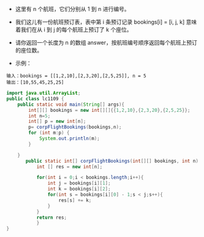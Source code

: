 


* 这里有 n 个航班，它们分别从 1 到 n 进行编号。
* 我们这儿有一份航班预订表，表中第 i 条预订记录 bookings[i] = [i, j, k] 意味着我们在从 i 到 j 的每个航班上预订了 k 个座位。
* 请你返回一个长度为 n 的数组 answer，按航班编号顺序返回每个航班上预订的座位数。

* 示例：
```
输入：bookings = [[1,2,10],[2,3,20],[2,5,25]], n = 5
输出：[10,55,45,25,25]
```
```java
import java.util.ArrayList;
public class lc1109 {
    public static void main(String[] args){
        int[][] bookings = new int[][]{{1,2,10},{2,3,20},{2,5,25}};
        int n=5;
        int[] p = new int[n];
        p= corpFlightBookings(bookings,n);
        for (int m:p) {
            System.out.println(m);
        }

    }
       public static int[] corpFlightBookings(int[][] bookings, int n) {
           int [] res = new int[n];

           for(int i = 0;i < bookings.length;i++){
               int j = bookings[i][1];
               int k = bookings[i][2];
               for(int s = bookings[i][0] - 1;s < j;s++){
                   res[s] += k;
               }
           }
           return res;
           }
}
```
